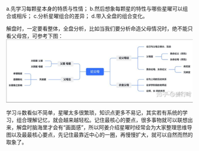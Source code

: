 a.先学习每颗星本身的特质与性情；
b.然后想象每颗星的特性与哪些星曜可以组合或相斥；
c.分析星曜组合的差异；
d.带入全盘的组合变化。

解盘时，一定要看整体，全盘分析，比如当我们要分析命造父母情况时，绝不能只看父母宫，可参考下图：
![论父母](./img/论父母.png)

学习斗数看似不简单，星曜太多很繁琐，知识点更多不易记，其实若有系统的学习，组合理解记忆，就会越来越轻松。记住最核心的要点，很多事物就可以联想出来，解盘时脑海里才会有“画面感”，所以阿姜介绍星曜时经常会为大家整理思维导图以及最最核心要点，先记住最靠近中心的一圈，再慢慢扩大，就可以自然而然的取象了。